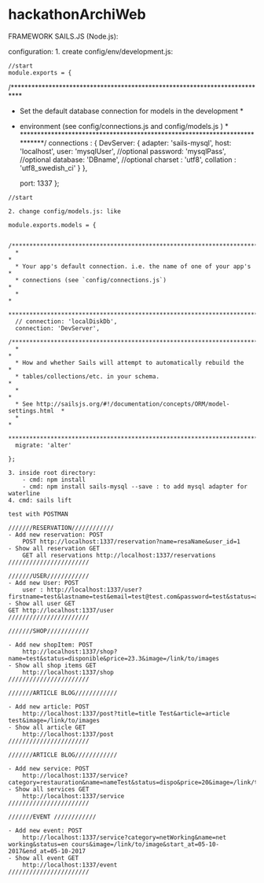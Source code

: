 # hackathonArchiWeb

FRAMEWORK SAILS.JS (Node.js):

configuration: 
	1. create config/env/development.js:


	//start
	module.exports = {

  /***************************************************************************
   * Set the default database connection for models in the development       *
   * environment (see config/connections.js and config/models.js )           *
   ***************************************************************************/
	    connections : {
	     DevServer: {
	      adapter: 'sails-mysql', 
	      host: 'localhost',
	      user: 'mysqlUser', //optional
	      password: 'mysqlPass', //optional
	      database: 'DBname', //optional
	      charset   : 'utf8',
	      collation : 'utf8_swedish_ci'
	     }
	   },

	  port: 1337
	};

	//start
	
	2. change config/models.js: like

	module.exports.models = {

	  /***************************************************************************
	  *                                                                          *
	  * Your app's default connection. i.e. the name of one of your app's        *
	  * connections (see `config/connections.js`)                                *
	  *                                                                          *
	  ***************************************************************************/
	  // connection: 'localDiskDb',
	  connection: 'DevServer',
	  /***************************************************************************
	  *                                                                          *
	  * How and whether Sails will attempt to automatically rebuild the          *
	  * tables/collections/etc. in your schema.                                  *
	  *                                                                          *
	  * See http://sailsjs.org/#!/documentation/concepts/ORM/model-settings.html  *
	  *                                                                          *
	  ***************************************************************************/
	  migrate: 'alter'

	};

	3. inside root directory:
		- cmd: npm install
		- cmd: npm install sails-mysql --save : to add mysql adapter for waterline
	4. cmd: sails lift 

	test with POSTMAN

	///////RESERVATION////////////
	- Add new reservation: POST
		POST http://localhost:1337/reservation?name=resaName&user_id=1
	- Show all reservation GET
		GET all reservations http://localhost:1337/reservations
	///////////////////////

	///////USER////////////
	- Add new User: POST
		user : http://localhost:1337/user?firstname=test&lastname=test&email=test@test.com&password=test&status=active
	- Show all user GET
	GET http://localhost:1337/user
	///////////////////////

	///////SHOP////////////

	- Add new shopItem: POST
		http://localhost:1337/shop?name=test&status=disponible&price=23.3&image=/link/to/images
	- Show all shop items GET
		http://localhost:1337/shop
	///////////////////////

	///////ARTICLE BLOG////////////

	- Add new article: POST
		http://localhost:1337/post?title=title Test&article=article test&image=/link/to/images
	- Show all article GET
		http://localhost:1337/post
	///////////////////////

	///////ARTICLE BLOG////////////

	- Add new service: POST
		http://localhost:1337/service?category=restauration&name=nameTest&status=dispo&price=20&image=/link/to/image
	- Show all services GET
		http://localhost:1337/service
	///////////////////////

	///////EVENT ////////////

	- Add new event: POST
		http://localhost:1337/service?category=netWorking&name=net working&status=en cours&image=/link/to/image&start_at=05-10-2017&end_at=05-10-2017
	- Show all event GET
		http://localhost:1337/event
	///////////////////////



